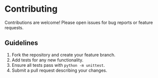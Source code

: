 # Contributing

Contributions are welcome! Please open issues for bug reports or feature requests.

## Guidelines
1. Fork the repository and create your feature branch.
2. Add tests for any new functionality.
3. Ensure all tests pass with `python -m unittest`.
4. Submit a pull request describing your changes.
